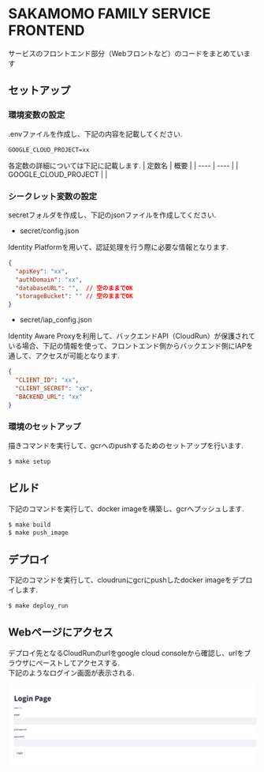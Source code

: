 # SAKAMOMO FAMILY SERVICE FRONTEND

サービスのフロントエンド部分（Webフロントなど）のコードをまとめています

## セットアップ

### 環境変数の設定

.envファイルを作成し、下記の内容を記載してください.<br>

```
GOOGLE_CLOUD_PROJECT=xx
```

各定数の詳細については下記に記載します.
| 定数名 | 概要 |
| ---- | ---- |
| GOOGLE_CLOUD_PROJECT | |

### シークレット変数の設定

secretフォルダを作成し、下記のjsonファイルを作成してください.

* secret/config.json

Identity Platformを用いて、認証処理を行う際に必要な情報となります.
```json
{
  "apiKey": "xx",
  "authDomain": "xx",
  "databaseURL": "",  // 空のままでOK
  "storageBucket": "" // 空のままでOK
}
```

* secret/iap_config.json

Identity Aware Proxyを利用して、バックエンドAPI（CloudRun）が保護されている場合、下記の情報を使って、フロントエンド側からバックエンド側にIAPを通して、アクセスが可能となります.

```json
{
  "CLIENT_ID": "xx",
  "CLIENT_SECRET": "xx",
  "BACKEND_URL": "xx"
}
```

### 環境のセットアップ

描きコマンドを実行して、gcrへのpushするためのセットアップを行います.

```bash
$ make setup
```

## ビルド

下記のコマンドを実行して、docker imageを構築し、gcrへプッシュします.

```bash
$ make build
$ make push_image
```

## デプロイ

下記のコマンドを実行して、cloudrunにgcrにpushしたdocker imageをデプロイします.

```bash
$ make deploy_run
```

## Webページにアクセス

デプロイ先となるCloudRunのurlをgoogle cloud consoleから確認し、urlをブラウザにペーストしてアクセスする.<br>
下記のようなログイン画面が表示される.

![ログインページ](document/login_page.png)
